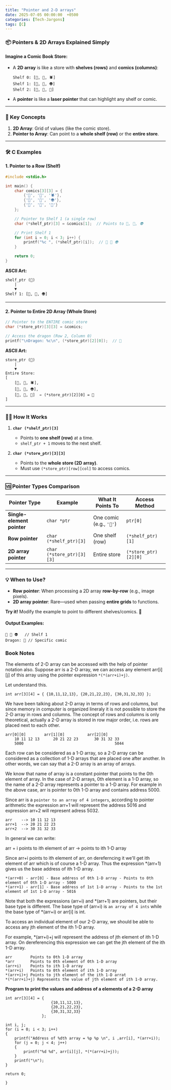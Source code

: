 ```yaml
---
title: "Pointer and 2-D arrays"
date: 2025-07-05 00:00:00  +0500
categories: [Tech-Jargons]
tags: [C]
---
```


### **📦 Pointers & 2D Arrays Explained Simply**

#### **Imagine a Comic Book Store:**
- A **2D array** is like a store with **shelves (rows)** and **comics (columns)**:
  ```
  Shelf 0: [🦸, 🦇, 🕷️]
  Shelf 1: [👾, 🤖, 👽]
  Shelf 2: [🐉, 🦄, 🦕]
  ```
- A **pointer** is like a **laser pointer** that can highlight any shelf or comic.

---

### **🔑 Key Concepts**
1. **2D Array**: Grid of values (like the comic store).
2. **Pointer to Array**: Can point to a **whole shelf (row)** or the **entire store**.

---

### **🛠️ C Examples**

#### **1. Pointer to a Row (Shelf)**
```c
#include <stdio.h>

int main() {
    char comics[3][3] = {
        {'🦸', '🦇', '🕷️'},
        {'👾', '🤖', '👽'},
        {'🐉', '🦄', '🦕'}
    };

    // Pointer to Shelf 1 (a single row)
    char (*shelf_ptr)[3] = &comics[1];  // Points to 👾, 🤖, 👽

    // Print Shelf 1
    for (int i = 0; i < 3; i++) {
        printf("%c ", (*shelf_ptr)[i]);  // 👾 🤖 👽
    }

    return 0;
}
```

**ASCII Art:**
```
shelf_ptr (🔦)
    |
    ▼
Shelf 1: [👾, 🤖, 👽]
```

---

#### **2. Pointer to Entire 2D Array (Whole Store)**
```c
// Pointer to the ENTIRE comic store
char (*store_ptr)[3][3] = &comics;

// Access the dragon (Row 2, Column 0)
printf("\nDragon: %c\n", (*store_ptr)[2][0]);  // 🐉
```

**ASCII Art:**
```
store_ptr (🏬)
    |
    ▼
Entire Store:
[
    [🦸, 🦇, 🕷️],
    [👾, 🤖, 👽],
    [🐉, 🦄, 🦕]  ← (*store_ptr)[2][0] = 🐉
]
```

---

### **🚶‍♂️ How It Works**
1. **`char (*shelf_ptr)[3]`**  
   - Points to **one shelf (row)** at a time.  
   - `shelf_ptr + 1` moves to the next shelf.

2. **`char (*store_ptr)[3][3]`**  
   - Points to the **whole store (2D array)**.  
   - Must use `(*store_ptr)[row][col]` to access comics.

---

### **🆚 Pointer Types Comparison**

| Pointer Type | Example | What It Points To | Access Method |
|--------------|---------|-------------------|---------------|
| **Single-element pointer** | `char *ptr` | One comic (e.g., `'🦸'`) | `ptr[0]` |
| **Row pointer** | `char (*shelf_ptr)[3]` | One shelf (row) | `(*shelf_ptr)[1]` |
| **2D array pointer** | `char (*store_ptr)[3][3]` | Entire store | `(*store_ptr)[2][0]` |

---

### **💡 When to Use?**
- **Row pointer**: When processing a 2D array **row-by-row** (e.g., image pixels).  
- **2D array pointer**: Rare—used when passing **entire grids** to functions.  

**Try it!** Modify the example to point to different shelves/comics. 🚀  

#### **Output Examples:**
```
👾 🤖 👽   // Shelf 1
Dragon: 🐉 // Specific comic
```

### Book Notes

The elements of 2-D array can be accessed with the help of pointer notation also. Suppose arr is
a 2-D array, we can access any element arr[i][j] of this array using the pointer expression
`*(*(arr+i)+j)`. 

Let understand this. 

```
int arr[3][4] = { {10,11,12,13}, {20,21,22,23}, {30,31,32,33} };
```

We have been talking about 2-D array in terms of rows and columns, but since memory in computer
is organized lineraly it is not possible to store the 2-D array in rows and columns. The concept of
rows and columns is only theoretical, actually a 2-D array is stored in row major order, i.e. rows
are placed next to each other.

```
arr[0][0]        arr[1][0]          arr[2][0]
    10 11 12 13      20 21 22 23       30 31 32 33
    5000                                        5044
```

Each row can be considered as a 1-D array, so a 2-D array can be considered as a collection of 1-D
arrays that are placed one after another. In other words, we can say that a 2-D array is an array
of arrays. 

We know that name of array is a constant pointer that points to the 0th element of array. In the
case of 2-D arrays, 0th element is a 1-D array, so the name of a 2-D array represents a pointer to
a 1-D array. For example in the above case, arr is pointer to 0th 1-D array and contains address
5000.

Since arr is a `pointer to an array of 4 integers`, according to pointer arithmetic the expression
arr+1 will represent the address 5016 and expression arr+2 will represent adress 5032.

```
arr    --> 10 11 12 13
arr+1  --> 20 21 22 23
arr+2  --> 30 31 32 33
```

In general we can write:

arr + i points to ith element of arr -> points to ith 1-D array

Since arr+i points to ith element of arr, on dereferncing it we'll get ith element of arr which is
of course a 1-D array. Thus the expression *(arr+1) gives us the base address of ith 1-D array.


```
*(arr+0) - arr[0] - Base address of 0th 1-D array - Points to 0th element of 0th 1-D array - 5000
*(arr+1) - arr[1] - Base address of 1st 1-D array - Points to the 1st element of 1st 1-D array - 5016
```

Note that both the expressions (arr+i) and *(arr+1) are pointers, but their base type is different.
The base type of (arr+i) is `an array of 4 ints` while the base type of *(arr+i) or arr[i] is int.

To access an individual element of our 2-D array, we should be able to access any jth element of the
ith 1-D array. 

For example, *(arr+i)+j will represent the address of jth element of ith 1-D array. On dereferencing
this expression we can get the jth element of the ith 1-D array.

```
arr        Points to 0th 1-D array
*arr       Points to 0th element of 0th 1-D array
(arr+i)    Points to ith 1-D array
*(arr+i)   Points to 0th element of ith 1-D array
*(arr+i)+j Points to jth element of the ith 1-D arrat
*(*(arr+i)+j) Represents the value of jth element of ith 1-D array.
```

**Program to print the values and address of a elements of a 2-D array**

```
int arr[3][4] = {
                    {10,11,12,13},
                    {20,21,22,23},
                    {30,31,32,33}
                };

int i, j;
for (i = 0; i < 3; i++)
{
    printf("Address of %dth array = %p %p \n", i ,arr[i], *(arr+i));
    for (j = 0; j < 4; j++)
    {
        printf("%d %d", arr[i][j], *(*(arr+i)+j));
    }
    printf("\n");
}

return 0;

}
```
